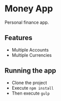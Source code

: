 # Money App

Personal finance app.

## Features

- Multiple Accounts
- Multiple Currencies

## Running the app

- Clone the project
- Execute `npm install`
- Then execute `gulp`
